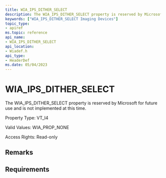 ```yaml
---
title: WIA_IPS_DITHER_SELECT
description: The WIA_IPS_DITHER_SELECT property is reserved by Microsoft for future use and is not implemented at this time.
keywords: ["WIA_IPS_DITHER_SELECT Imaging Devices"]
topic_type:
- apiref
ms.topic: reference
api_name:
- WIA_IPS_DITHER_SELECT
api_location:
- Wiadef.h
api_type:
- HeaderDef
ms.date: 05/04/2023
---
```


# WIA_IPS_DITHER_SELECT

The WIA_IPS_DITHER_SELECT property is reserved by Microsoft for future use and is not implemented at this time.

Property Type: VT_I4

Valid Values: WIA_PROP_NONE

Access Rights: Read-only

## Remarks

## Requirements
